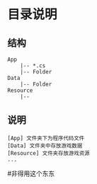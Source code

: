 ﻿# 目录说明

## 结构
	App						
	    |-- *.cs	
	    |-- Folder			
	Data
	    |-- Folder			
	Resource
	    |--

## 说明
	[App] 文件夹下为程序代码文件
	[Data] 文件夹中存放游戏数据
	[Resource] 文件夹存放游戏资源
	...
#非得用这个东东
